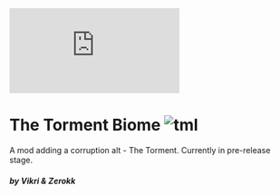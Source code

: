 ![torment](https://forums.terraria.org/index.php?attachments/torment-banner-png.181960/)

# The Torment Biome ![tml](https://camo.githubusercontent.com/cf25dc49c7ff8c4b32ec91bf5d469f0f5c6c42fee470d5dc3ca9c2ef33205893/68747470733a2f2f696d672e736869656c64732e696f2f62616467652f4d6f642532304c6f616465722d744d6f644c6f616465722d3139373664323f7374796c653d666c61742d737175617265266c6162656c436f6c6f723d30643131313726636f6c6f723d6461726b677265656e)

A mod adding a corruption alt - The Torment. Currently in pre-release stage.
<h5>by Vikri & Zerokk</h5>
